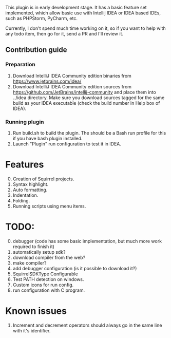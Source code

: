 This plugin is in early development stage. It has a basic feature set implemented, which allow basic use with
Intellij IDEA or IDEA based IDEs, such as PHPStorm, PyCharm, etc.

Currently, I don't spend much time working on it, so if you want to help with any todo item, then go for it, send a PR
and I'll review it.

## Contribution guide

### Preparation

1. Download IntelliJ IDEA Community edition binaries from https://www.jetbrains.com/idea/
2. Download IntelliJ IDEA Community edition sources from https://github.com/JetBrains/intellij-community and place them
   into ../idea directory. Make sure you download sources tagged for the same build as your IDEA executable (check the
   build number in Help box of IDEA).

### Running plugin

1. Run build.sh to build the plugin. The should be a Bash run profile for this if you have bash plugin installed.
2. Launch "Plugin" run configuration to test it in IDEA.

# Features

0. Creation of Squirrel projects.
1. Syntax highlight.
2. Auto formatting.
3. Indentation.
4. Folding.
5. Running scripts using menu items.

# TODO:

0. debugger (code has some basic implementation, but much more work required to finish it)
1. automatically setup sdk?
2. download compiler from the web?
3. make compiler?
5. add debugger configuration (is it possible to download it?)
6. SquirrelSDKType Configurable
8. Test PATH detection on windows.
9. Custom icons for run config.
10. run configuration with C program.

# Known issues

1. Increment and decrement operators should always go in the same line with it's identifier.
